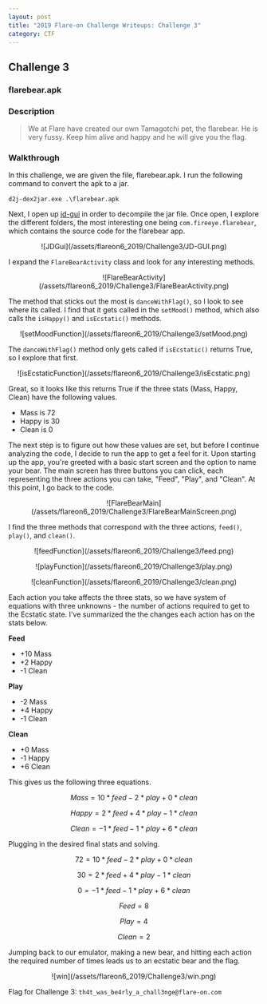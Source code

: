 ```yaml
---
layout: post
title: "2019 Flare-on Challenge Writeups: Challenge 3"
category: CTF
---
```


## Challenge 3
### flarebear.apk
### Description
> We at Flare have created our own Tamagotchi pet, the flarebear. He is very fussy. Keep him alive and happy and he will give you the flag.

### Walkthrough
In this challenge, we are given the file, flarebear.apk. I run the following command to convert the apk to a jar.

```
d2j-dex2jar.exe .\flarebear.apk
```

Next, I open up [jd-gui](https://java-decompiler.github.io/) in order to decompile the jar file. Once open, I explore the different folders, the most interesting one being `com.fireeye.flarebear`, which contains the source code for the flarebear app.

<p align="center" markdown="1">
![JDGui](/assets/flareon6_2019/Challenge3/JD-GUI.png)
</p>


I expand the `FlareBearActivity` class and look for any interesting methods.

<p align="center" markdown="1">
![FlareBearActivity](/assets/flareon6_2019/Challenge3/FlareBearActivity.png)
</p>

The method that sticks out the most is `danceWithFlag()`, so I look to see where its called. I find that it gets called in the `setMood()` method, which also calls the `isHappy()` and `isEcstatic()` methods. 

<p align="center" markdown="1">
![setMoodFunction](/assets/flareon6_2019/Challenge3/setMood.png)
</p>

The `danceWithFlag()` method only gets called if `isEcstatic()` returns True, so I explore that 
first.

<p align="center" markdown="1">
![isEcstaticFunction](/assets/flareon6_2019/Challenge3/isEcstatic.png)
</p>

Great, so it looks like this returns True if the three stats (Mass, Happy, Clean) have the following values.

- Mass is 72
- Happy is 30
- Clean is 0

The next step is to figure out how these values are set, but before I continue analyzing the code, I decide to run the app to get a feel for it. Upon starting up the app, you're greeted with a basic start screen and the option to name your bear. The main screen has three buttons you can click, each representing the three actions you can take, "Feed", "Play", and "Clean". At this point, I go back to the code.

<p align="center" markdown="1">
![FlareBearMain](/assets/flareon6_2019/Challenge3/FlareBearMainScreen.png)
</p>

I find the three methods that correspond with the three actions, `feed()`, `play()`, and `clean()`. 

<p align="center" markdown="1">
![feedFunction](/assets/flareon6_2019/Challenge3/feed.png)
</p>

<p align="center" markdown="1">
![playFunction](/assets/flareon6_2019/Challenge3/play.png)
</p>

<p align="center" markdown="1">
![cleanFunction](/assets/flareon6_2019/Challenge3/clean.png)
</p>

Each action you take affects the three stats, so we have system of equations with three unknowns - the number of actions required to get to the Ecstatic state. I've summarized the the changes each action has on the stats below.

__Feed__
- +10 Mass
- +2 Happy
- -1 Clean

__Play__
- -2 Mass
- +4 Happy
- -1 Clean

__Clean__
- +0 Mass
- -1 Happy
- +6 Clean

This gives us the following three equations.

$$ Mass = 10 * feed - 2 * play + 0 * clean $$

$$ Happy = 2 * feed + 4 * play - 1 * clean $$

$$ Clean = - 1 * feed - 1 * play + 6 * clean $$

Plugging in the desired final stats and solving.

$$ 72 = 10 * feed - 2 * play + 0 * clean $$

$$ 30 = 2 * feed + 4 * play - 1 * clean $$

$$ 0 = - 1 * feed - 1 * play + 6 * clean $$

$$ Feed = 8 $$

$$ Play = 4 $$

$$ Clean = 2 $$

Jumping back to our emulator, making a new bear, and hitting each action the required number of times leads us to an ecstatic bear and the flag.

<p align="center" markdown="1">
![win](/assets/flareon6_2019/Challenge3/win.png)
</p>

Flag for Challenge 3: `th4t_was_be4rly_a_chall3nge@flare-on.com`